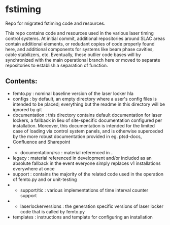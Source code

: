 # fstiming
Repo for migrated fstiming code and resources.

This repo contains code and resources used in the various laser timing control systems. At initial commit, additional repositories around SLAC areas contain additional elements, or redudant copies of code properly found here, and additional components for systems like beam phase cavities, cable stabilizers, etc. Eventually, these outlier code bases will by synchronized with the main operational branch here or moved to separate repositories to establish a separation of function.

## Contents:
- femto.py : nominal baseline version of the laser locker hla
- configs : by default, an empty directory where a user's config files is intended to be placed; everything but the readme in this directory will be ignored by git
- documentation : this directory contains default documentation for laser lockers, a fallback in lieu of site-specific documentation configured per installation. Moreover, this documentation is intended for the limited case of loading via control system panels, and is otherwise superceded by the more robust documentation provided in eg. ptsd-docs, Confluence and Sharepoint
- - documentation/rsc : material referenced in ..
- legacy : material referenced in development and/or included as an absolute fallback in the event everyone simply replaces v1 installations everywhere at once
- support : contains the majority of the related code used in the operation of femto.py and or unit-testing
- - support/tic : various implementations of time interval counter support
- - laserlockerversions : the generation specific versions of laser locker code that is called by femto.py
- templates : instructions and template for configuring an installation
